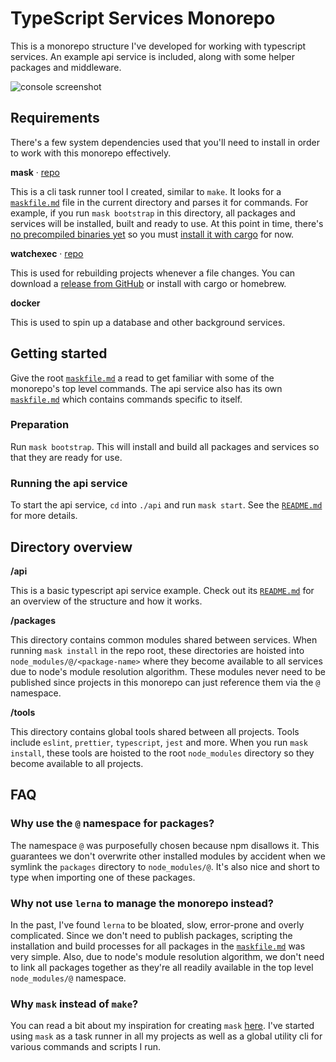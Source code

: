 # TypeScript Services Monorepo

This is a monorepo structure I've developed for working with typescript services. An example api service is included, along with some helper packages and middleware.


![console screenshot](https://user-images.githubusercontent.com/1631044/69171010-18dc0c80-0ac9-11ea-8071-9ede1e69c2cf.png)




## Requirements

There's a few system dependencies used that you'll need to install in order to work with this monorepo effectively.

**mask** · [repo](https://github.com/jakedeichert/mask)

This is a cli task runner tool I created, similar to `make`. It looks for a [`maskfile.md`](./maskfile.md) file in the current directory and parses it for commands. For example, if you run `mask bootstrap` in this directory, all packages and services will be installed, built and ready to use. At this point in time, there's [no precompiled binaries yet](https://github.com/jakedeichert/mask/issues/11) so you must [install it with cargo](https://github.com/jakedeichert/mask#getting-started) for now.

**watchexec** · [repo](https://github.com/watchexec/watchexec)

This is used for rebuilding projects whenever a file changes. You can download a [release from GitHub](https://github.com/watchexec/watchexec/releases) or install with cargo or homebrew.

**docker**

This is used to spin up a database and other background services.





## Getting started

Give the root [`maskfile.md`](./maskfile.md) a read to get familiar with some of the monorepo's top level commands. The api service also has its own [`maskfile.md`](./api/maskfile.md) which contains commands specific to itself.

### Preparation

Run `mask bootstrap`. This will install and build all packages and services so that they are ready for use.

### Running the api service

To start the api service, `cd` into `./api` and run `mask start`. See the [`README.md`](./api/README.md) for more details.





## Directory overview

**/api**

This is a basic typescript api service example. Check out its [`README.md`](./api/README.md) for an overview of the structure and how it works.

**/packages**

This directory contains common modules shared between services. When running `mask install` in the repo root, these directories are hoisted into `node_modules/@/<package-name>` where they become available to all services due to node's module resolution algorithm. These modules never need to be published since projects in this monorepo can just reference them via the `@` namespace.

**/tools**

This directory contains global tools shared between all projects. Tools include `eslint`, `prettier`, `typescript`, `jest` and more. When you run `mask install`, these tools are hoisted to the root `node_modules` directory so they become available to all projects.





## FAQ

### Why use the `@` namespace for packages?

The namespace `@` was purposefully chosen because npm disallows it. This guarantees we don't overwrite other installed modules by accident when we symlink the `packages` directory to `node_modules/@`. It's also nice and short to type when importing one of these packages.

### Why not use `lerna` to manage the monorepo instead?

In the past, I've found `lerna` to be bloated, slow, error-prone and overly complicated. Since we don't need to publish packages, scripting the installation and build processes for all packages in the [`maskfile.md`](./maskfile.md) was very simple. Also, due to node's module resolution algorithm, we don't need to link all packages together as they're all readily available in the top level `node_modules/@` namespace.

### Why `mask` instead of `make`?

You can read a bit about my inspiration for creating `mask` [here](https://github.com/jakedeichert/mask#where-did-the-inspiration-come-from). I've started using `mask` as a task runner in all my projects as well as a global utility cli for various commands and scripts I run.
